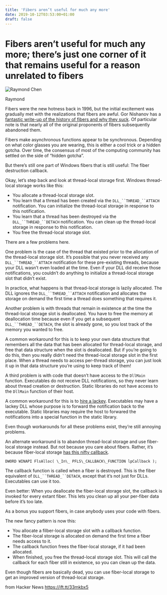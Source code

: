 ```yaml
---
title: 'Fibers aren’t useful for much any more'
date: 2019-10-12T03:53:00+01:00
draft: false
---
```


Fibers aren’t useful for much any more; there’s just one corner of it that remains useful for a reason unrelated to fibers
==========================================================================================================================

![Raymond Chen](https://devblogs.microsoft.com/oldnewthing/wp-content/uploads/sites/38/2019/02/RaymondChen_5in-150x150.jpg)

Raymond

Fibers were the new hotness back in 1996, but the initial excitement was gradually met with the realizations that fibers are awful. Gor Nishanov has a [fantastic write-up of the history of fibers and why they suck](http://www.open-std.org/JTC1/SC22/WG21/docs/papers/2018/p1364r0.pdf). Of particular note is that nearly all of the original proponents of fibers subsequently abandoned them.

Fibers make asynchronous functions appear to be synchronous. Depending on what color glasses you are wearing, this is either a cool trick or a hidden gotcha. Over time, the consensus of most of the computing community has settled on the side of “hidden gotcha”.

But there’s still one part of Windows fibers that is still useful: The fiber destruction callback.

Okay, let’s step back and look at thread-local storage first. Windows thread-local storage works like this:

*   You allocate a thread-local storage slot.
*   You learn that a thread has been created via the `DLL_``THREAD_``ATTACH` notification. You can initialize the thread-local storage in response to this notification.
*   You learn that a thread has been destroyed via the `DLL_``THREAD_``DETACH` notification. You can clean up the thread-local storage in response to this notification.
*   You free the thread-local storage slot.

There are a few problems here.

One problem is the case of the thread that existed prior to the allocation of the thread-local storage slot. It’s possible that you never received any `DLL_``THREAD_``ATTACH` notification for these pre-existing threads, because your DLL wasn’t even loaded at the time. Even if your DLL did receive those notifications, you couldn’t do anything to initialize a thread-local storage slot that didn’t exist.

In practice, what happens is that thread-local storage is lazily allocated. The DLL ignores the `DLL_``THREAD_``ATTACH` notification and allocates the storage on demand the first time a thread does something that requires it.

Another problem is with threads that remain in existence at the time the thread-local storage slot is deallocated. You have to free the memory at deallocation time because even if you get a subsequent `DLL_``THREAD_``DETACH`, the slot is already gone, so you lost track of the memory you wanted to free.

A common workaround for this is to keep your own data structure that remembers all the data that has been allocated for thread-local storage, and free that data structure when the slot is deallocated. But if you’re going to do this, then you really didn’t need the thread-local storage slot in the first place. When a thread needs to access per-thread storage, you can just look it up in that data structure you’re using to keep track of them!

A third problem is with code that doesn’t have access to the `Dll­Main` function. Executables do not receive DLL notifications, so they never learn about thread creation or destruction. Static libraries do not have access to the `Dll­Main` function of their host.

A common workaround for this is to [hire a lackey](https://devblogs.microsoft.com/oldnewthing/20160930-00/?p=94425). Executables may have a lackey DLL whose purpose is to forward the notification back to the executable. Static libraries may require the host to forwared the notifications into a special function in the static library.

Even though workarounds for all these problems exist, they’re still annoying problems.

An alternate workaround is to abandon thread-local storage and use fiber-local storage instead. But not because you care about fibers. Rather, it’s because fiber-local storage [has this nifty callback](https://msdn.microsoft.com/en-us/library/windows/desktop/ms682664(v=vs.85).aspx).

```
DWORD WINAPI FlsAlloc( \_In\_ PFLS\_CALLBACK\_FUNCTION lpCallback ); 
```

The callback function is called when a fiber is destroyed. This is the fiber equivalent of `DLL_``THREAD_``DETACH`, except that it’s not just for DLLs. Executables can use it too.

Even better: When you deallocate the fiber-local storage slot, the callback is invoked for every extant fiber. This lets you clean up all your per-fiber data before it’s too late.

As a bonus you support fibers, in case anybody uses your code with fibers.

The new fancy pattern is now this:

*   You allocate a filber-local storage slot with a callback function.
*   The fiber-local storage is allocated on demand the first time a fiber needs access to it.
*   The callback function frees the fiber-local storage, if it had been allocated.
*   When finished, you free the thread-local storage slot. This will call the callback for each fiber still in existence, so you can clean up the data.

Even though fibers are basically dead, you can use fiber-local storage to get an improved version of thread-local storage.

  
  
from Hacker News https://ift.tt/33mkbx5